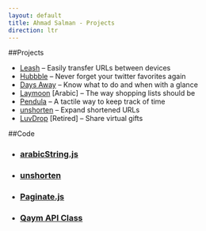 ```yaml
---
layout: default
title: Ahmad Salman - Projects
direction: ltr
---
```

##Projects


* [Leash](http://leash.co) – Easily transfer URLs between devices
* [Hubbble](http://hubbble.co) – Never forget your twitter favorites again
* [Days Away](https://itunes.apple.com/us/app/days-away-countdown-list/id459200849?mt=8) – Know what to do and when with a glance
* [Laymoon](https://itunes.apple.com/us/app/lymwn-qaymt-mqady-w-tswq/id670554449?mt=8) [Arabic] – The way shopping lists should be
* [Pendula](https://itunes.apple.com/us/app/unshorten/id547680908?mt=8) – A tactile way to keep track of time
* [unshorten](https://itunes.apple.com/us/app/unshorten/id547680908?mt=8) – Expand shortened URLs
* [LuvDrop](http://luvdrop.me) [Retired] – Share virtual gifts

##Code

* ### [ arabicString.js](https://github.com/ahmads/arabicString)
* ### [unshorten](https://github.com/ahmads/unshorten)
* ### [Paginate.js](https://github.com/ahmads/Paginate)
* ### [Qaym API Class](https://github.com/ahmads/Qaym-API-Class)
